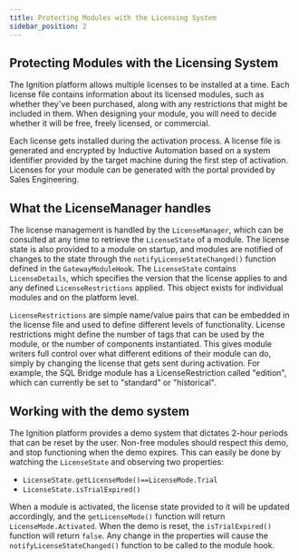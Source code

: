 ```yaml
---
title: Protecting Modules with the Licensing System
sidebar_position: 2
---
```


## Protecting Modules with the Licensing System

The Ignition platform allows multiple licenses to be installed at a time. Each license file contains information about its licensed modules, such as whether they've been purchased, along with any restrictions that might be included in them. When designing your module, you will need to decide whether it will be free, freely licensed, or commercial.

Each license gets installed during the activation process. A license file is generated and encrypted by Inductive Automation based on a system identifier provided by the target machine during the first step of activation. Licenses for your module can be generated with the portal provided by Sales Engineering.

## What the LicenseManager handles

The license management is handled by the `LicenseManager`, which can be consulted at any time to retrieve the `LicenseState` of a module. The license state is also provided to a module on startup, and modules are notified of changes to the state through the `notifyLicenseStateChanged()` function defined in the `GatewayModuleHoo`k.
The `LicenseState` contains `LicenseDetails`, which specifies the version that the license applies to and any defined `LicenseRestrictions` applied. This object exists for individual modules and on the platform level.

`LicenseRestrictions` are simple name/value pairs that can be embedded in the license file and used to define different levels of functionality. License restrictions might define the number of tags that can be used by the module, or the number of components instantiated. This gives module writers full control over what different editions of their module can do, simply by changing the license that gets sent during activation. For example, the SQL Bridge module has a LicenseRestriction called "edition", which can currently be set to "standard" or "historical". 

## Working with the demo system

The Ignition platform provides a demo system that dictates 2-hour periods that can be reset by the user. Non-free modules should respect this demo, and stop functioning when the demo expires. This can easily be done by watching the `LicenseState` and observing two properties:
* `LicenseState.getLicenseMode()==LicenseMode.Trial`
* `LicenseState.isTrialExpired()`

When a module is activated, the license state provided to it will be updated accordingly, and the `getLicenseMode()` function will return `LicenseMode.Activated`. When the demo is reset, the `isTrialExpired()` function will return `false`. Any change in the properties will cause the `notifyLicenseStateChanged()` function to be called to the module hook.


<!-- Commenting out this section in the meantime
## Leased Licensing (8.3 content > coming soon)

### What you need to know about leased license:

### How to integrate into the licensing infrastructure:
-->